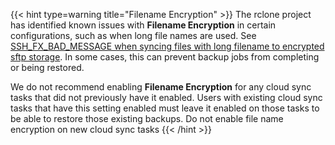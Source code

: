 &NewLine;

{{< hint type=warning title="Filename Encryption"  >}}
The rclone project has identified known issues with **Filename Encryption** in certain configurations, such as when long file names are used. See [SSH_FX_BAD_MESSAGE when syncing files with long filename to encrypted sftp storage](https://forum.rclone.org/t/ssh-fx-bad-message-when-syncing-files-with-long-filename-to-encrypted-sftp-storage/46228).
In some cases, this can prevent backup jobs from completing or being restored.

We do not recommend enabling **Filename Encryption** for any cloud sync tasks that did not previously have it enabled.
Users with existing cloud sync tasks that have this setting enabled must leave it enabled on those tasks to be able to restore those existing backups.
Do not enable file name encryption on new cloud sync tasks
{{< /hint >}}
